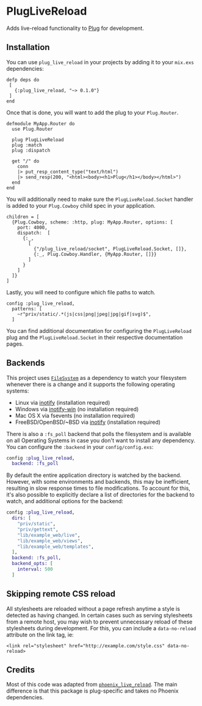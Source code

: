 # PlugLiveReload

Adds live-reload functionality to [Plug](https://github.com/elixir-plug/plug) for development.

## Installation

You can use `plug_live_reload` in your projects by adding it to your `mix.exs` dependencies:

```
defp deps do
 [
   {:plug_live_reload, "~> 0.1.0"}
 ]
end
```

Once that is done, you will want to add the plug to your `Plug.Router`.

```
defmodule MyApp.Router do
  use Plug.Router

  plug PlugLiveReload
  plug :match
  plug :dispatch

  get "/" do
    conn
    |> put_resp_content_type("text/html")
    |> send_resp(200, "<html><body><h1>Plug</h1></body></html>")
  end
end
```

You will additionally need to make sure the `PlugLiveReload.Socket` handler is added
to your `Plug.Cowboy` child spec in your application.

```
children = [
  {Plug.Cowboy, scheme: :http, plug: MyApp.Router, options: [
    port: 4000,
    dispatch:  [
      {:_,
        [
          {"/plug_live_reload/socket", PlugLiveReload.Socket, []},
          {:_, Plug.Cowboy.Handler, {MyApp.Router, []}}
        ]
      }
    ]
  ]}
]
```

Lastly, you will need to configure which file paths to watch.

```
config :plug_live_reload,
  patterns: [
    ~r"priv/static/.*(js|css|png|jpeg|jpg|gif|svg)$",
  ]
```

You can find additional documentation for configuring the `PlugLiveReload` plug and the `PlugLiveReload.Socket` 
in their respective documentation pages.

## Backends

This project uses [`FileSystem`](https://github.com/falood/file_system) as a dependency to watch your filesystem whenever there is a change and it supports the following operating systems:

* Linux via [inotify](https://github.com/rvoicilas/inotify-tools/wiki) (installation required)
* Windows via [inotify-win](https://github.com/thekid/inotify-win) (no installation required)
* Mac OS X via fsevents (no installation required)
* FreeBSD/OpenBSD/~BSD via [inotify](https://github.com/rvoicilas/inotify-tools/wiki) (installation required)

There is also a `:fs_poll` backend that polls the filesystem and is available on all Operating Systems in case you don't want to install any dependency. You can configure the `:backend` in your `config/config.exs`:

```elixir
config :plug_live_reload,
  backend: :fs_poll
```

By default the entire application directory is watched by the backend. However, with some environments and backends, this may be inefficient, resulting in slow response times to file modifications. To account for this, it's also possible to explicitly declare a list of directories for the backend to watch, and additional options for the backend:

```elixir
config :plug_live_reload,
  dirs: [
    "priv/static",
    "priv/gettext",
    "lib/example_web/live",
    "lib/example_web/views",
    "lib/example_web/templates",
  ],
  backend: :fs_poll,
  backend_opts: [
    interval: 500
  ]
```

## Skipping remote CSS reload

All stylesheets are reloaded without a page refresh anytime a style is detected as having changed. In certain cases such as serving stylesheets from a remote host, you may wish to prevent unnecessary reload of these stylesheets during development. For this, you can include a `data-no-reload` attribute on the link tag, ie:

    <link rel="stylesheet" href="http://example.com/style.css" data-no-reload>

## Credits

Most of this code was adapted from [`phoenix_live_reload`](https://github.com/phoenix/phoenix_live_reload). 
The main difference is that this package is plug-specific and takes no Phoenix dependencies.

